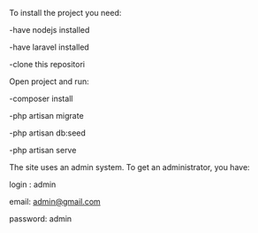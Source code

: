 To install the project you need:

-have nodejs installed  

-have laravel installed

-clone this repositori


Open project and run:

-composer install

-php artisan migrate

-php artisan db:seed

-php artisan serve

The site uses an admin system. To get an administrator, you have:

login : admin

email: admin@gmail.com

password: admin
